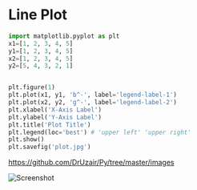 # Line Plot
```python
import matplotlib.pyplot as plt
x1=[1, 2, 3, 4, 5]
y1=[1, 2, 3, 4, 5]
x2=[1, 2, 3, 4, 5]
y2=[5, 4, 3, 2, 1]


plt.figure(1)
plt.plot(x1, y1, 'b^-', label='legend-label-1')
plt.plot(x2, y2, 'g^-', label='legend-label-2')
plt.xlabel('X-Axis Label')
plt.ylabel('Y-Axis Label')
plt.title('Plot Title')
plt.legend(loc='best') # 'upper left' 'upper right'
plt.show()
plt.savefig('plot.jpg')
```
https://github.com/DrUzair/Py/tree/master/images

![Screenshot](../tree/master/images/lineplot.png)
